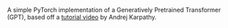 A simple PyTorch implementation of a Generatively Pretrained Transformer (GPT), based off a [tutorial video](https://www.youtube.com/watch?v=kCc8FmEb1nY) by Andrej Karpathy.
